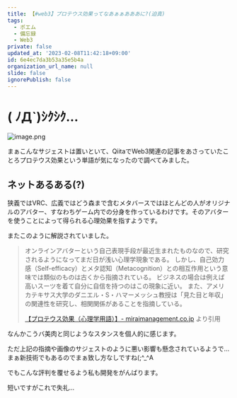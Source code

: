 ```yaml
---
title: 【#web3】プロテウス効果ってなあぁぁあああに?(迫真)
tags:
  - ポエム
  - 備忘録
  - Web3
private: false
updated_at: '2023-02-08T11:42:18+09:00'
id: 6e4ec7da3b53a35e5b4a
organization_url_name: null
slide: false
ignorePublish: false
---
```

# ( ﾉД`)ｼｸｼｸ…

![image.png](https://qiita-image-store.s3.ap-northeast-1.amazonaws.com/0/2081812/234eaacd-2ef3-4f68-f802-6e12d6868699.png)

まぁこんなサジェストは置いといて、QiitaでWeb3関連の記事をあさっていたことろプロテウス効果という単語が気になったので調べてみました。

## ネットあるある(?)

狭義ではVRC、広義ではどう森まで含むメタバースではほとんどの人がオリジナルのアバター、すなわちゲーム内での分身を作っているわけです。そのアバターを使うことによって得られる心理効果を指すようです。

またこのように解説されていました。

<blockquote>
オンラインアバターという自己表現手段が最近生まれたものなので、研究されるようになってまだ日が浅い心理学現象である。
しかし、自己効力感（Self-efficacy）とメタ認知（Metacognition）との相互作用という意味では類似のものは古くから指摘されている。
ビジネスの場合は例えば高いスーツを着て自分に自信を持つのはこの現象に近い。
また、アメリカテキサス大学のダニエル・S・ハマーメッシュ教授は「見た目と年収」の関連性を研究し、相関関係があることを指摘している。

[【プロテウス効果（心理学用語）】- miraimanagement.co.jp](https://www.miraimanagement.co.jp/mmedia/personneltraining-keyword/%E3%80%90%E3%83%97%E3%83%AD%E3%83%86%E3%82%A6%E3%82%B9%E5%8A%B9%E6%9E%9C%EF%BC%88%E5%BF%83%E7%90%86%E5%AD%A6%E7%94%A8%E8%AA%9E%EF%BC%89%E3%80%91#:~:text=%E3%82%AA%E3%83%B3%E3%83%A9%E3%82%A4%E3%83%B3%E3%82%B2%E3%83%BC%E3%83%A0%E3%81%AA%E3%81%A9%E3%81%AE%E4%BB%AE%E6%83%B3,%E5%A4%89%E8%BA%AB%E5%8A%B9%E6%9E%9C%E3%81%A8%E3%82%82%E5%91%BC%E3%81%B0%E3%82%8C%E3%82%8B%E3%80%82)    より引用
</blockquote>

なんかこうバ美肉と同じようなスタンスを個人的に感じます。

ただ上記の指摘や画像のサジェストのように悪い影響も懸念されているようで...まぁ新技術でもあるのでまぁ致し方なしですね(;^_^A

でもこんな評判を覆せるよう私も開発をがんばります。

短いですがこれで失礼...
